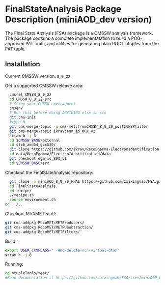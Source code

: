 FinalStateAnalysis Package Description (miniAOD_dev version)
============================================================

The Final State Analysis (FSA) package is a CMSSW analysis framework.  
The package contains a complete implementatation to build a POG-approved 
PAT tuple, and utilities for generating plain ROOT ntuples from the PAT tuple.

Installation
------------

Current CMSSW version: ``8_0_22``.

Get a supported CMSSW release area:

```bash
  cmsrel CMSSW_8_0_22
  cd CMSSW_8_0_22/src
  # Setup your CMSSW environment
  cmsenv
  # Run this before doing ANYTHING else in src
  git cms-init
  #type N
  git cms-merge-topic -u cms-met:fromCMSSW_8_0_20_postICHEPfilter
  git cms-merge-topic ikrav:egm_id_80X_v2
  scram b -j 8
  cd $CMSSW_BASE/external
  cd slc6_amd64_gcc530/
  git clone https://github.com/ikrav/RecoEgamma-ElectronIdentification.git data/RecoEgamma/ElectronIdentification/data
  cd data/RecoEgamma/ElectronIdentification/data
  git checkout egm_id_80X_v1
  cd $CMSSW_BASE/src
```

Checkout the FinalStateAnalysis repository:

```bash
  git clone -b miniAOD_8_0_20_FNAL https://github.com/zaixingmao/FSA.git FinalStateAnalysis
  cd FinalStateAnalysis
  cd recipe/
  ./recipe.sh
  source environment.sh
cd ../..
```


Checkout MVAMET stuff:

```bash
git cms-addpkg RecoMET/METProducers/
git cms-addpkg RecoMET/METPUSubtraction/
git cms-addpkg RecoMET/METFilters/
```


Build:

```bash
export USER_CXXFLAGS=" -Wno-delete-non-virtual-dtor"
scram b -j 8
```


Running:

```bash
cd NtupleTools/test/
#Read documentation at https://github.com/zaixingmao/FSA/tree/miniAOD_8_0_12_FNAL/NtupleTools/test
```